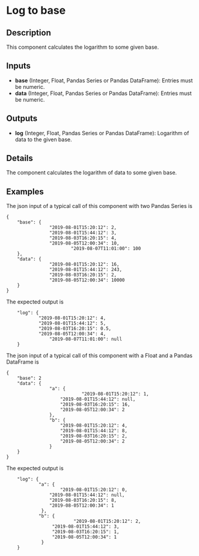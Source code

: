 # Log to base

## Description
This component calculates the logarithm to some given base.

## Inputs
* **base** (Integer, Float, Pandas Series or Pandas DataFrame): Entries must be numeric.
* **data** (Integer, Float, Pandas Series or Pandas DataFrame): Entries must be numeric.

## Outputs
* **log** (Integer, Float, Pandas Series or Pandas DataFrame): Logarithm of data to the given base.

## Details
The component calculates the logarithm of data to some given base. 

## Examples
The json input of a typical call of this component with two Pandas Series is
```
{
	"base": {
				"2019-08-01T15:20:12": 2,
				"2019-08-01T15:44:12": 3,
				"2019-08-03T16:20:15": 4,
				"2019-08-05T12:00:34": 10,
                		"2019-08-07T11:01:00": 100
	},
	"data": {
				"2019-08-01T15:20:12": 16,
				"2019-08-01T15:44:12": 243,
				"2019-08-03T16:20:15": 2,
				"2019-08-05T12:00:34": 10000    
	}
}
```
The expected output is
```
	"log": {
			"2019-08-01T15:20:12": 4,
			"2019-08-01T15:44:12": 5,
			"2019-08-03T16:20:15": 0.5,
			"2019-08-05T12:00:34": 4,
          		"2019-08-07T11:01:00": null  
	}

```

The json input of a typical call of this component with a Float and a Pandas DataFrame is
```
{
    "base": 2
    "data": {
				"a": {
                			"2019-08-01T15:20:12": 1,
					"2019-08-01T15:44:12": null,
					"2019-08-03T16:20:15": 16,
					"2019-08-05T12:00:34": 2
				},
				"b": {
					"2019-08-01T15:20:12": 4,
					"2019-08-01T15:44:12": 8,
					"2019-08-03T16:20:15": 2,
					"2019-08-05T12:00:34": 2
				}
	}
}
```
The expected output is
```
	"log": {
			"a": {
               		"2019-08-01T15:20:12": 0,
				"2019-08-01T15:44:12": null,
				"2019-08-03T16:20:15": 8,
				"2019-08-05T12:00:34": 1
             },
            "b": {
                		 "2019-08-01T15:20:12": 2,
				 "2019-08-01T15:44:12": 3,
				 "2019-08-03T16:20:15": 1,
				 "2019-08-05T12:00:34": 1
             }
	}
```
